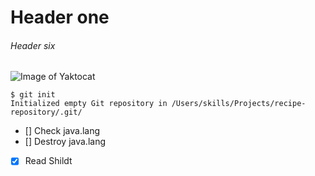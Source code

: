 # Header one
###### Header six
![Image of Yaktocat](https://octodex.github.com/images/yaktocat.png)
```
$ git init
Initialized empty Git repository in /Users/skills/Projects/recipe-repository/.git/
```
- [] Check java.lang
- [] Destroy java.lang
- [x] Read Shildt
